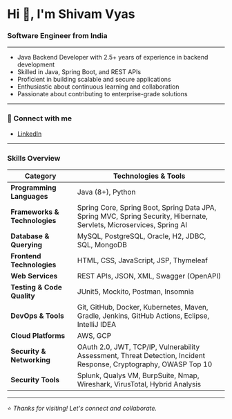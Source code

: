 # Hi 👋, I'm Shivam Vyas
### Software Engineer from India

---

- Java Backend Developer with 2.5+ years of experience in backend development  
- Skilled in Java, Spring Boot, and REST APIs  
- Proficient in building scalable and secure applications  
- Enthusiastic about continuous learning and collaboration  
- Passionate about contributing to enterprise-grade solutions
---

### 🔗 Connect with me
- [LinkedIn](https://linkedin.com/in/shivam-vyas-1807)

---

### Skills Overview

| Category | Technologies & Tools |
|----------|-----------------------|
| **Programming Languages** | Java (8+), Python |
| **Frameworks & Technologies** | Spring Core, Spring Boot, Spring Data JPA, Spring MVC, Spring Security, Hibernate, Servlets, Microservices, Spring AI |
| **Database & Querying** | MySQL, PostgreSQL, Oracle, H2, JDBC, SQL, MongoDB |
| **Frontend Technologies** | HTML, CSS, JavaScript, JSP, Thymeleaf |
| **Web Services** | REST APIs, JSON, XML, Swagger (OpenAPI) |
| **Testing & Code Quality** | JUnit5, Mockito, Postman, Insomnia |
| **DevOps & Tools** | Git, GitHub, Docker, Kubernetes, Maven, Gradle, Jenkins, GitHub Actions, Eclipse, IntelliJ IDEA |
| **Cloud Platforms** | AWS, GCP |
| **Security & Networking** | OAuth 2.0, JWT, TCP/IP, Vulnerability Assessment, Threat Detection, Incident Response, Cryptography, OWASP Top 10 |
| **Security Tools** | Splunk, Qualys VM, BurpSuite, Nmap, Wireshark, VirusTotal, Hybrid Analysis |

---

⭐ *Thanks for visiting! Let's connect and collaborate.*
